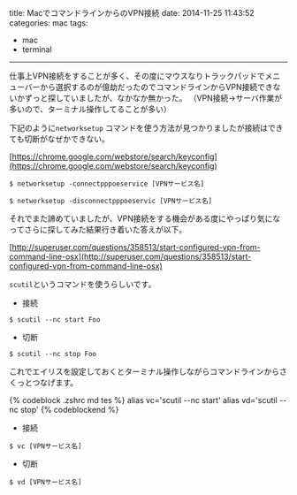 title: MacでコマンドラインからのVPN接続
date: 2014-11-25 11:43:52
categories: mac
tags:
- mac
- terminal
---

仕事上VPN接続をすることが多く、その度にマウスなりトラックパッドでメニューバーから選択するのが億劫だったのでコマンドラインからVPN接続できないかずっと探していましたが、なかなか無かった。
（VPN接続->サーバ作業が多いので、ターミナル操作してることが多い）

下記のように`networksetup` コマンドを使う方法が見つかりましたが接続はできても切断がなぜかできない。

[https://chrome.google.com/webstore/search/keyconfig](https://chrome.google.com/webstore/search/keyconfig)


```
$ networksetup -connectpppoeservice [VPNサービス名]
```

```
$ networksetup -disconnectpppoeservic [VPNサービス名]
```

それでまた諦めていましたが、VPN接続をする機会がある度にやっぱり気になってさらに探してみた結果行き着いた答えが以下。

[http://superuser.com/questions/358513/start-configured-vpn-from-command-line-osx](http://superuser.com/questions/358513/start-configured-vpn-from-command-line-osx)

`scutil`というコマンドを使うらしいです。

* 接続

```
$ scutil --nc start Foo
```

* 切断

```
$ scutil --nc stop Foo
```

これでエイリスを設定しておくとターミナル操作しながらコマンドラインからさくっとつなげます。

{% codeblock .zshrc md tes %}
alias vc='scutil --nc start'
alias vd='scutil --nc stop'
{% codeblockend %}

* 接続

```
$ vc [VPNサービス名]
```

* 切断

```
$ vd [VPNサービス名]
```
